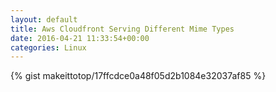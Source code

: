 ```yaml
---
layout: default                                                                                                              
title: Aws Cloudfront Serving Different Mime Types                                                                                                                       
date: 2016-04-21 11:33:54+00:00                                                                                                                        
categories: Linux                                                                                                                
---                                                                                                                              
```


{% gist makeittotop/17ffcdce0a48f05d2b1084e32037af85 %}                                                                                                           

